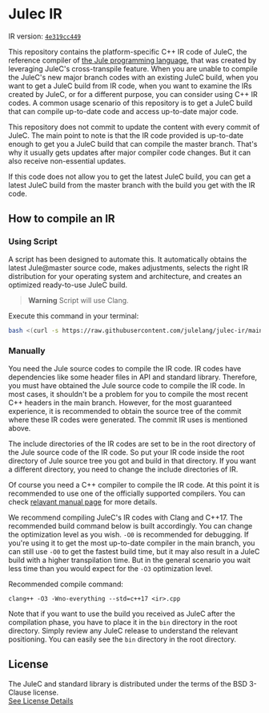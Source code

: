 # Julec IR

IR version: [`4e319cc449`](https://github.com/julelang/jule/tree/4e319cc4496890e6e73829252dc6f5ca213ece2f)

This repository contains the platform-specific C++ IR code of JuleC, the reference compiler of [the Jule programming language](https://github.com/julelang/jule), that was created by leveraging JuleC's cross-transpile feature.
When you are unable to compile the JuleC's new major branch codes with an existing JuleC build, when you want to get a JuleC build from IR code, when you want to examine the IRs created by JuleC, or for a different purpose, you can consider using C++ IR codes.
A common usage scenario of this repository is to get a JuleC build that can compile up-to-date code and access up-to-date major code.

This repository does not commit to update the content with every commit of JuleC.
The main point to note is that the IR code provided is up-to-date enough to get you a JuleC build that can compile the master branch.
That's why it usually gets updates after major compiler code changes.
But it can also receive non-essential updates.

If this code does not allow you to get the latest JuleC build, you can get a latest JuleC build from the master branch with the build you get with the IR code.


## How to compile an IR

### Using Script

A script has been designed to automate this. It automatically obtains the latest Jule@master source code, makes adjustments, selects the right IR distribution for your operating system and architecture, and creates an optimized ready-to-use JuleC build.

> **Warning**
> Script will use Clang.


Execute this command in your terminal:
```bash
bash <(curl -s https://raw.githubusercontent.com/julelang/julec-ir/main/compile-ir.sh)
```

### Manually

You need the Jule source codes to compile the IR code.
IR codes have dependencies like some header files in API and standard library.
Therefore, you must have obtained the Jule source code to compile the IR code.
In most cases, it shouldn't be a problem for you to compile the most recent C++ headers in the main branch.
However, for the most guaranteed experience, it is recommended to obtain the source tree of the commit where these IR codes were generated.
The commit IR uses is mentioned above.

The include directories of the IR codes are set to be in the root directory of the Jule source code of the IR code.
So put your IR code inside the root directory of Jule source tree you got and build in that directory.
If you want a different directory, you need to change the include directories of IR.

Of course you need a C++ compiler to compile the IR code.
At this point it is recommended to use one of the officially supported compilers.
You can check [relavant manual page](https://manual.jule.dev/compiler/backend) for more details.

We recommend compiling JuleC's IR codes with Clang and C++17.
The recommended build command below is built accordingly.
You can change the optimization level as you wish.
`-O0` is recommended for debugging.
If you're using it to get the most up-to-date compiler in the main branch, you can still use `-O0` to get the fastest build time, but it may also result in a JuleC build with a higher transpilation time.
But in the general scenario you wait less time than you would expect for the `-O3` optimization level.

Recommended compile command:
```
clang++ -O3 -Wno-everything --std=c++17 <ir>.cpp
```

Note that if you want to use the build you received as JuleC after the compilation phase, you have to place it in the `bin` directory in the root directory.
Simply review any JuleC release to understand the relevant positioning.
You can easily see the `bin` directory in the root directory.

## License

The JuleC and standard library is distributed under the terms of the BSD 3-Clause license. \
[See License Details](./LICENSE)
